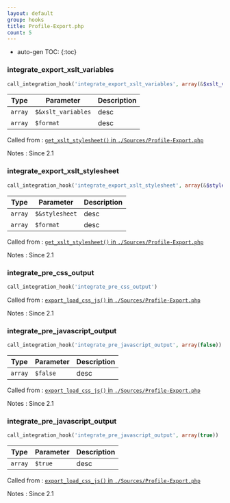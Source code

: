 ```yaml
---
layout: default
group: hooks
title: Profile-Export.php
count: 5
---
```

* auto-gen TOC:
{:toc}
### integrate_export_xslt_variables

```php
call_integration_hook('integrate_export_xslt_variables', array(&$xslt_variables, $format))
```

Type|Parameter|Description
---|---|---
`array`|`$&xslt_variables`|desc
`array`|`$format`|desc

Called from
: [`get_xslt_stylesheet()` in `./Sources/Profile-Export.php`](../docs/profile-export.html#get_xslt_stylesheet)

Notes
: Since 2.1

### integrate_export_xslt_stylesheet

```php
call_integration_hook('integrate_export_xslt_stylesheet', array(&$stylesheet, $format))
```

Type|Parameter|Description
---|---|---
`array`|`$&stylesheet`|desc
`array`|`$format`|desc

Called from
: [`get_xslt_stylesheet()` in `./Sources/Profile-Export.php`](../docs/profile-export.html#get_xslt_stylesheet)

Notes
: Since 2.1

### integrate_pre_css_output

```php
call_integration_hook('integrate_pre_css_output')
```


Called from
: [`export_load_css_js()` in `./Sources/Profile-Export.php`](../docs/profile-export.html#export_load_css_js)

Notes
: Since 2.1

### integrate_pre_javascript_output

```php
call_integration_hook('integrate_pre_javascript_output', array(false))
```

Type|Parameter|Description
---|---|---
`array`|`$false`|desc

Called from
: [`export_load_css_js()` in `./Sources/Profile-Export.php`](../docs/profile-export.html#export_load_css_js)

Notes
: Since 2.1

### integrate_pre_javascript_output

```php
call_integration_hook('integrate_pre_javascript_output', array(true))
```

Type|Parameter|Description
---|---|---
`array`|`$true`|desc

Called from
: [`export_load_css_js()` in `./Sources/Profile-Export.php`](../docs/profile-export.html#export_load_css_js)

Notes
: Since 2.1

